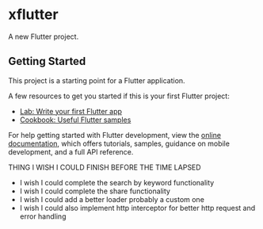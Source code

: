 # xflutter

A new Flutter project.

## Getting Started

This project is a starting point for a Flutter application.

A few resources to get you started if this is your first Flutter project:

- [Lab: Write your first Flutter app](https://docs.flutter.dev/get-started/codelab)
- [Cookbook: Useful Flutter samples](https://docs.flutter.dev/cookbook)

For help getting started with Flutter development, view the
[online documentation](https://docs.flutter.dev/), which offers tutorials,
samples, guidance on mobile development, and a full API reference.


THING I WISH I COULD FINISH BEFORE THE TIME LAPSED
* I wish I could complete the search by keyword functionality
* I wish I could complete the share functionality
* I wish I could add a better loader probably a custom one
* I wish I could also implement http interceptor for better http request and error handling
